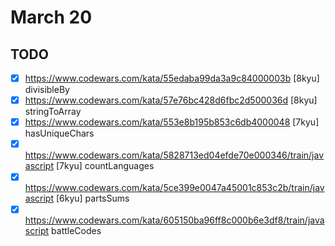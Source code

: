 # March 20

## TODO

- [x] <https://www.codewars.com/kata/55edaba99da3a9c84000003b> [8kyu] divisibleBy
- [x] <https://www.codewars.com/kata/57e76bc428d6fbc2d500036d> [8kyu] stringToArray
- [x] <https://www.codewars.com/kata/553e8b195b853c6db4000048> [7kyu] hasUniqueChars
- [x] <https://www.codewars.com/kata/5828713ed04efde70e000346/train/javascript> [7kyu] countLanguages
- [x] <https://www.codewars.com/kata/5ce399e0047a45001c853c2b/train/javascript> [6kyu] partsSums
- [x] <https://www.codewars.com/kata/605150ba96ff8c000b6e3df8/train/javascript> battleCodes
